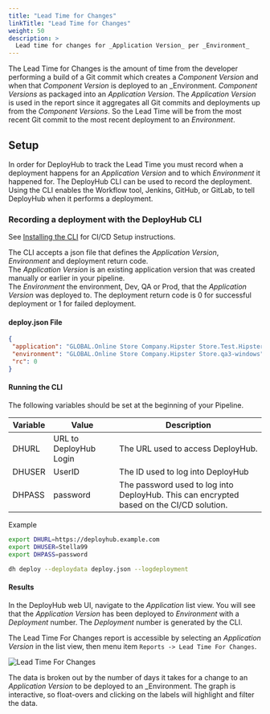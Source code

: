 ```yaml
---
title: "Lead Time for Changes"
linkTitle: "Lead Time for Changes"
weight: 50
description: >
  Lead time for changes for _Application Version_ per _Environment_
---
```


The Lead Time for Changes is the amount of time from the developer performing a build of a Git commit which creates a _Component Version_ and when
that _Component Version_ is deployed to an _Environment.  _Component Versions_ as packaged into an _Application Version_.  The _Application Version_ is used in the report since it aggregates all Git commits and deployments up from the _Component Versions_.  So the Lead Time will be
from the most recent Git commit to the most recent deployment to an _Environment_.

## Setup

In order for DeployHub to track the Lead Time you must record when a deployment happens for an _Application Version_ and to
which _Environment_ it happened for.  The DeployHub CLI can be used to record the deployment.  Using the CLI enables the Workflow tool,
Jenkins, GitHub, or GitLab, to tell DeployHub when it performs a deployment.

### Recording a deployment with the DeployHub CLI

See [Installing the CLI](/userguide/installation-and-support/0-commandlineinterface) for CI/CD Setup instructions.  

The CLI accepts a json file that defines the _Application Version_, _Environment_ and deployment return code.  
The _Application Version_ is an existing application version that was created manually or earlier in your pipeline.  
The _Environment_ the environment, Dev, QA or Prod, that the _Application Version_ was deployed to.  The deployment
return code is 0 for successful deployment or 1 for failed deployment.

#### deploy.json File

```json
{
 "application": "GLOBAL.Online Store Company.Hipster Store.Test.Hipster Store;Labor Day Sale;1_2_10_2",
 "environment": "GLOBAL.Online Store Company.Hipster Store.qa3-windows",
 "rc": 0
}
```

#### Running the CLI

The following variables should be set at the beginning of your Pipeline.

| Variable   | Value                            | Description                                                                              |
|------------|----------------------------------|------------------------------------------------------------------------------------------|
| DHURL      | URL to DeployHub Login           | The URL used to access DeployHub.                                                        |
| DHUSER     | UserID                           | The ID used to log into DeployHub                                                        |
| DHPASS     | password                         | The password used to log into DeployHub. This can encrypted based on the CI/CD solution. |

Example

```bash
export DHURL=https://deployhub.example.com
export DHUSER=Stella99
export DHPASS=password
```

```bash
dh deploy --deploydata deploy.json --logdeployment
```

#### Results

In the DeployHub web UI, navigate to the _Application_ list view.  You will see that the _Application Version_ has been deployed to
_Environment_ with a _Deployment_ number.  The _Deployment_ number is generated by the CLI.  

The Lead Time For Changes report is accessible by selecting an _Application Version_ in the list view, then menu item `Reports -> Lead Time For Changes`.

![Lead Time For Changes](/leadtime.png)

The data is broken out by the number of days it takes for a change to an _Application Version_ to be deployed to an _Environment. 
The graph is interactive, so float-overs and clicking on the labels will highlight and filter the data.
